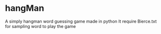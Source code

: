 # hangMan
A simply hangman word guessing game made in python
It require Bierce.txt for sampling word to play the game
